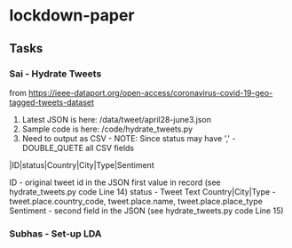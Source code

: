 # lockdown-paper

## Tasks

### Sai - Hydrate Tweets 
from https://ieee-dataport.org/open-access/coronavirus-covid-19-geo-tagged-tweets-dataset

1. Latest JSON is here: /data/tweet/april28-june3.json
2. Sample code is here: /code/hydrate_tweets.py
3. Need to output as CSV - NOTE: Since status may have ',' - DOUBLE_QUETE all CSV fields

|ID|status|Country|City|Type|Sentiment

ID - original tweet id in the JSON first value in record (see hydrate_tweets.py code Line 14)
status - Tweet Text 
Country|City|Type - tweet.place.country_code, tweet.place.name, tweet.place.place_type
Sentiment - second field in the JSON (see hydrate_tweets.py code Line 15)

### Subhas - Set-up LDA
